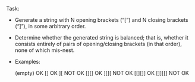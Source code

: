 Task:

* Generate a string with N opening brackets (“[”) and N closing brackets (“]”), in some arbitrary order.
* Determine whether the generated string is balanced; that is, whether it consists entirely of pairs of opening/closing brackets (in that order), none of which mis-nest.
* Examples:

  (empty)   OK
  []        OK
  ][        NOT OK
  [][]      OK
  ][][      NOT OK
  [[][]]    OK
  []][[]    NOT OK
